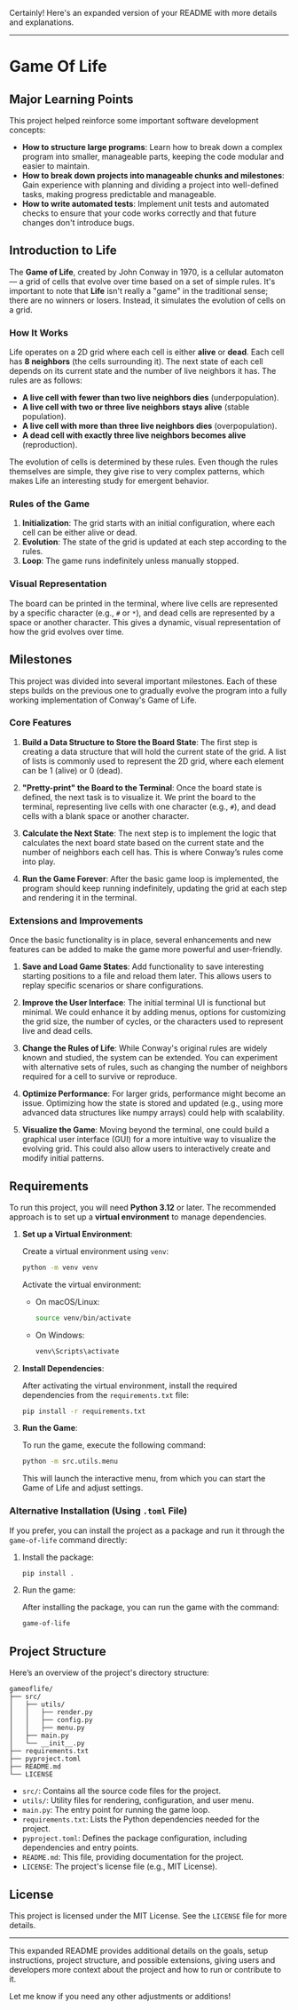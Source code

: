 Certainly! Here's an expanded version of your README with more details and explanations.

---

# Game Of Life

## Major Learning Points

This project helped reinforce some important software development concepts:

* **How to structure large programs**: Learn how to break down a complex program into smaller, manageable parts, keeping the code modular and easier to maintain.
* **How to break down projects into manageable chunks and milestones**: Gain experience with planning and dividing a project into well-defined tasks, making progress predictable and manageable.
* **How to write automated tests**: Implement unit tests and automated checks to ensure that your code works correctly and that future changes don't introduce bugs.

## Introduction to Life

The **Game of Life**, created by John Conway in 1970, is a cellular automaton — a grid of cells that evolve over time based on a set of simple rules. It's important to note that **Life** isn't really a "game" in the traditional sense; there are no winners or losers. Instead, it simulates the evolution of cells on a grid.

### How It Works

Life operates on a 2D grid where each cell is either **alive** or **dead**. Each cell has **8 neighbors** (the cells surrounding it). The next state of each cell depends on its current state and the number of live neighbors it has. The rules are as follows:

* **A live cell with fewer than two live neighbors dies** (underpopulation).
* **A live cell with two or three live neighbors stays alive** (stable population).
* **A live cell with more than three live neighbors dies** (overpopulation).
* **A dead cell with exactly three live neighbors becomes alive** (reproduction).

The evolution of cells is determined by these rules. Even though the rules themselves are simple, they give rise to very complex patterns, which makes Life an interesting study for emergent behavior.

### Rules of the Game

1. **Initialization**: The grid starts with an initial configuration, where each cell can be either alive or dead.
2. **Evolution**: The state of the grid is updated at each step according to the rules.
3. **Loop**: The game runs indefinitely unless manually stopped.

### Visual Representation

The board can be printed in the terminal, where live cells are represented by a specific character (e.g., `#` or `*`), and dead cells are represented by a space or another character. This gives a dynamic, visual representation of how the grid evolves over time.

## Milestones

This project was divided into several important milestones. Each of these steps builds on the previous one to gradually evolve the program into a fully working implementation of Conway's Game of Life.

### Core Features

1. **Build a Data Structure to Store the Board State**:
   The first step is creating a data structure that will hold the current state of the grid. A list of lists is commonly used to represent the 2D grid, where each element can be 1 (alive) or 0 (dead).

2. **"Pretty-print" the Board to the Terminal**:
   Once the board state is defined, the next task is to visualize it. We print the board to the terminal, representing live cells with one character (e.g., `#`), and dead cells with a blank space or another character.

3. **Calculate the Next State**:
   The next step is to implement the logic that calculates the next board state based on the current state and the number of neighbors each cell has. This is where Conway’s rules come into play.

4. **Run the Game Forever**:
   After the basic game loop is implemented, the program should keep running indefinitely, updating the grid at each step and rendering it in the terminal.

### Extensions and Improvements

Once the basic functionality is in place, several enhancements and new features can be added to make the game more powerful and user-friendly.

1. **Save and Load Game States**:
   Add functionality to save interesting starting positions to a file and reload them later. This allows users to replay specific scenarios or share configurations.

2. **Improve the User Interface**:
   The initial terminal UI is functional but minimal. We could enhance it by adding menus, options for customizing the grid size, the number of cycles, or the characters used to represent live and dead cells.

3. **Change the Rules of Life**:
   While Conway's original rules are widely known and studied, the system can be extended. You can experiment with alternative sets of rules, such as changing the number of neighbors required for a cell to survive or reproduce.

4. **Optimize Performance**:
   For larger grids, performance might become an issue. Optimizing how the state is stored and updated (e.g., using more advanced data structures like numpy arrays) could help with scalability.

5. **Visualize the Game**:
   Moving beyond the terminal, one could build a graphical user interface (GUI) for a more intuitive way to visualize the evolving grid. This could also allow users to interactively create and modify initial patterns.

## Requirements

To run this project, you will need **Python 3.12** or later. The recommended approach is to set up a **virtual environment** to manage dependencies.

1. **Set up a Virtual Environment**:

   Create a virtual environment using `venv`:

   ```bash
   python -m venv venv
   ```

   Activate the virtual environment:

   * On macOS/Linux:

     ```bash
     source venv/bin/activate
     ```

   * On Windows:

     ```bash
     venv\Scripts\activate
     ```

2. **Install Dependencies**:

   After activating the virtual environment, install the required dependencies from the `requirements.txt` file:

   ```bash
   pip install -r requirements.txt
   ```

3. **Run the Game**:

   To run the game, execute the following command:

   ```bash
   python -m src.utils.menu
   ```

   This will launch the interactive menu, from which you can start the Game of Life and adjust settings.

### Alternative Installation (Using `.toml` File)

If you prefer, you can install the project as a package and run it through the `game-of-life` command directly:

1. Install the package:

   ```bash
   pip install .
   ```

2. Run the game:

   After installing the package, you can run the game with the command:

   ```bash
   game-of-life
   ```

## Project Structure

Here’s an overview of the project's directory structure:

```
gameoflife/
├── src/
│   ├── utils/
│   │   ├── render.py
│   │   ├── config.py
│   │   ├── menu.py
│   ├── main.py
│   └── __init__.py
├── requirements.txt
├── pyproject.toml
├── README.md
└── LICENSE
```

* `src/`: Contains all the source code files for the project.
* `utils/`: Utility files for rendering, configuration, and user menu.
* `main.py`: The entry point for running the game loop.
* `requirements.txt`: Lists the Python dependencies needed for the project.
* `pyproject.toml`: Defines the package configuration, including dependencies and entry points.
* `README.md`: This file, providing documentation for the project.
* `LICENSE`: The project's license file (e.g., MIT License).

## License

This project is licensed under the MIT License. See the `LICENSE` file for more details.

---

This expanded README provides additional details on the goals, setup instructions, project structure, and possible extensions, giving users and developers more context about the project and how to run or contribute to it.

Let me know if you need any other adjustments or additions!
